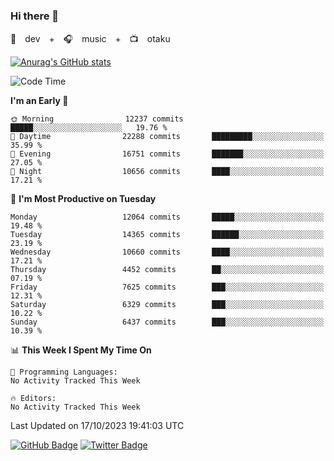 ### Hi there 👋

🚀　dev　+　🎧　music　+　📺　otaku


[![Anurag's GitHub stats](https://github-readme-stats.vercel.app/api?username=koheitasaka&count_private=true&show_icons=true&theme=monokai)](https://github.com/koheitasaka/github-readme-stats)

<!--START_SECTION:waka-->
![Code Time](http://img.shields.io/badge/Code%20Time-1%2C161%20hrs%2023%20mins-blue)

**I'm an Early 🐤** 

```text
🌞 Morning                12237 commits       █████░░░░░░░░░░░░░░░░░░░░   19.76 % 
🌆 Daytime                22288 commits       █████████░░░░░░░░░░░░░░░░   35.99 % 
🌃 Evening                16751 commits       ███████░░░░░░░░░░░░░░░░░░   27.05 % 
🌙 Night                  10656 commits       ████░░░░░░░░░░░░░░░░░░░░░   17.21 % 
```
📅 **I'm Most Productive on Tuesday** 

```text
Monday                   12064 commits       █████░░░░░░░░░░░░░░░░░░░░   19.48 % 
Tuesday                  14365 commits       ██████░░░░░░░░░░░░░░░░░░░   23.19 % 
Wednesday                10660 commits       ████░░░░░░░░░░░░░░░░░░░░░   17.21 % 
Thursday                 4452 commits        ██░░░░░░░░░░░░░░░░░░░░░░░   07.19 % 
Friday                   7625 commits        ███░░░░░░░░░░░░░░░░░░░░░░   12.31 % 
Saturday                 6329 commits        ███░░░░░░░░░░░░░░░░░░░░░░   10.22 % 
Sunday                   6437 commits        ███░░░░░░░░░░░░░░░░░░░░░░   10.39 % 
```


📊 **This Week I Spent My Time On** 

```text
💬 Programming Languages: 
No Activity Tracked This Week

🔥 Editors: 
No Activity Tracked This Week
```


 Last Updated on 17/10/2023 19:41:03 UTC
<!--END_SECTION:waka-->

[![GitHub Badge](https://img.shields.io/badge/GitHub-100000?style=for-the-badge&logo=github&logoColor=white)](https://github.com/koheitasaka)
[![Twitter Badge](https://img.shields.io/badge/Twitter-1DA1F2?style=for-the-badge&logo=twitter&logoColor=white)](https://twitter.com/sleep_asleep_)
